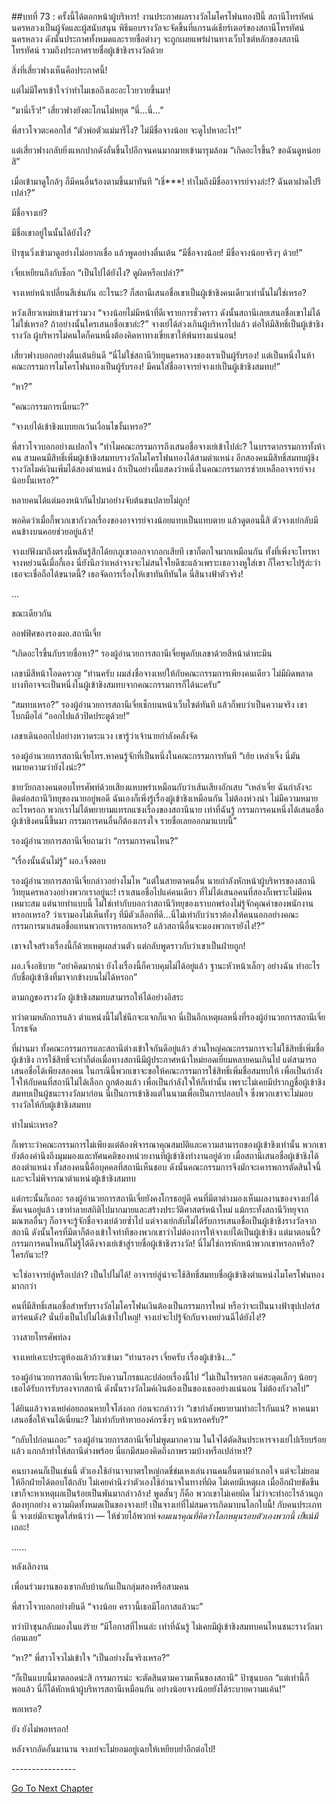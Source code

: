 ##บทที่ 73 : ครั้งนี้ได้ตอกหน้าผู้บริหาร!
งานประกาศผลรางวัลไมโครโฟนทองปีนี้ สถานีโทรทัศน์นครหลวงเป็นผู้จัดและผู้สนับสนุน พิธีมอบรางวัลจะจัดขึ้นที่แกรนด์เธียร์เตอร์ของสถานีโทรทัศน์นครหลวง ดังนั้นประกาศทั้งหมดและรายชื่อต่างๆ จะถูกเผยแพร่ผ่านทางเว็บไซต์หลักของสถานีโทรทัศน์ รวมถึงประกาศรายชื่อผู้เข้าชิงรางวัลด้วย

สิ่งที่เสี่ยวฟางเห็นคือประกาศนี้!

แต่ไม่มีใครเข้าใจว่าทำไมเธอถึงเอะอะโวยวายขึ้นมา!

“มานี่เร็ว!” เสี่ยวฟางยังตะโกนไม่หยุด “นี่...นี่…”

พี่สาวโจวตะคอกใส่ “ตัวพ่อตัวแม่มารึไง? ไม่มีชื่อจางน้อย จะดูไปหาอะไร!”

แต่เสี่ยวฟางกลับยิ่งแหกปากดังลั่นขึ้นไปอีกจนคนมากมายเข้ามารุมล้อม “เกิดอะไรขึ้น? ขอฉันดูหน่อยสิ”

เมื่อเข้ามาดูใกล้ๆ ก็มีคนอื่นร้องตามขึ้นมาทันที “เชี่***! ทำไมถึงมีชื่ออาจารย์จางล่ะ!? ฉันตาฝาดไปรึเปล่า?”

มีชื่อจางเย่?

มีชื่อเขาอยู่ในนั้นได้ยังไง?

ป้าซุนวิ่งเข้ามาดูอย่างไม่อยากเชื่อ แล้วพูดอย่างตื่นเต้น “มีชื่อจางน้อย! มีชื่อจางน้อยจริงๆ ด้วย!”

เจี่ยเหยียนถึงกับช็อก “เป็นไปได้ยังไง? ดูผิดหรือเปล่า?”

จางเหย่หน้าเปลี่ยนสีเช่นกัน อะไรนะ? ก็สถานีเสนอชื่อเขาเป็นผู้เข้าชิงคนเดียวเท่านั้นไม่ใช่เหรอ?

หวังเสียวเหม่ยเข้ามาร่วมวง “จางน้อยไม่มีหน้าที่ดีเจรายการชั่วคราว ดังนั้นสถานีเลยเสนอชื่อเขาไม่ได้ไม่ใช่เหรอ? ถ้าอย่างนั้นใครเสนอชื่อเขาล่ะ?” จางเย่ได้ล่วงเกินผู้บริหารไปแล้ว ต่อให้มีสิทธิ์เป็นผู้เข้าชิงรางวัล ผู้บริหารไม่คนใดก็คนหนึ่งต้องคิดหาทางเขี่ยเขาให้พ้นทางแน่นอน!

เสี่ยวฟางบอกอย่างตื่นเต้นยินดี “นี่ไม่ใช่สถานีวิทยุนครหลวงของเราเป็นผู้รับรอง! แต่เป็นหนึ่งในห้าคณะกรรมการไมโครโฟนทองเป็นผู้รับรอง! มีคนใส่ชื่ออาจารย์จางเย่เป็นผู้เข้าชิงสมทบ!”

“หา?”

“คณะกรรมการเนี่ยนะ?”

“จางเย่ได้เข้าชิงแบบยกเว้นเงื่อนไขงั้นเหรอ?”

พี่สาวโจวบอกอย่างแปลกใจ “ทำไมคณะกรรมการถึงเสนอชื่อจางเย่เข้าไปล่ะ? ในบรรดากรรมการทั้งห้าคน สามคนมีสิทธิ์เพิ่มผู้เข้าชิงสมทบรางวัลไมโครโฟนทองได้สามตำแหน่ง อีกสองคนมีสิทธิ์สมทบผู้ชิงรางวัลไมค์เงินเพิ่มได้สองตำแหน่ง ถ้าเป็นอย่างนี้แสดงว่าหนึ่งในคณะกรรมการช่วยเหลืออาจารย์จางน้อยงั้นเหรอ?”

หลายคนได้แต่มองหน้ากันไปมาอย่างจับต้นชนปลายไม่ถูก!

พอคิดว่าเมื่อกี้พวกเขากังวลเรื่องของอาจารย์จางน้อยแทบเป็นแทบตาย แล้วดูตอนนี้สิ ตัวจางเย่กลับมีคนข้างบนคอยช่วยอยู่แล้ว!

จางเย่ฟังมาถึงตรงนี้พลันรู้สึกได้ยกภูเขาออกจากอกเสียที เขาก็ตกใจมากเหมือนกัน ทั้งที่เพิ่งจะโทรหาจางหย่วนฉีเมื่อกี้เอง นี่ยังนึกว่าเหล่าจางจะไม่สนใจใยดีซะแล้วเพราะเธอวางหูใส่เขา ก็ใครจะไปรู้ล่ะว่าเธอจะเชื่อถือได้ขนาดนี้? เธอจัดการเรื่องให้เขาทันทีทันใด นี่สินางฟ้าตัวจริง!



…



ขณะเดียวกัน

ออฟฟิศของรองผอ.สถานีเจี่ย

“เกิดอะไรขึ้นกับรายชื่อหา?” รองผู้อำนวยการสถานีเจี่ยพูดกับเลขาด้วยสีหน้าดำทะมึน

เลขามีสีหน้าโอดครวญ “ท่านครับ ผมส่งชื่อจางเหย่ให้กับคณะกรรมการเพียงคนเดียว ไม่มีผิดพลาด บางทีอาจจะเป็นหนึ่งในผู้เข้าชิงสมทบจากคณะกรรมการก็ได้นะครับ”

“สมทบเหรอ?” รองผู้อำนวยการสถานีเจี่ยเช็กบนหน้าเว็บไซต์ทันที แล้วก็พบว่าเป็นความจริง เขาโบกมือไล่ “ออกไปแล้วปิดประตูด้วย!”

เลขาเดินออกไปอย่างหวาดระแวง เขารู้ว่าเจ้านายกำลังคลั่งจัด

รองผู้อำนวยการสถานีเจี่ยโทร.หาคนรู้จักที่เป็นหนึ่งในคณะกรรมการทันที “เฮ้ย เหล่าเจิ้ง นี่มันหมายความว่ายังไงน่ะ?”

ชายวัยกลางคนตอบโทรศัพท์ด้วยเสียงแหบพร่าเหมือนกับว่าเส้นเสียงอักเสบ “เหล่าเจี่ย ฉันกำลังจะติดต่อสถานีวิทยุของนายอยู่พอดี ฉันเองก็เพิ่งรู้เรื่องผู้เข้าชิงเหมือนกัน ไม่ต้องห่วงน่า ไม่มีความหมายอะไรหรอก พวกเราไม่ได้พยายามแทรกแซงเรื่องของสถานีนาย เท่าที่ฉันรู้ กรรมการคนหนึ่งได้เสนอชื่อผู้เข้าชิงคนนี้ขึ้นมา กรรมการคนอื่นก็ต้องเกรงใจ รายชื่อเลยออกมาแบบนี้”

รองผู้อำนวยการสถานีเจี่ยถามว่า “กรรมการคนไหน?”

“เรื่องนั้นฉันไม่รู้” ผอ.เจิ้งตอบ

รองผู้อำนวยการสถานีเจี่ยกล่าวอย่างโมโห “แต่ในสายตาคนอื่น นายกำลังหักหน้าผู้บริหารของสถานีวิทยุนครหลวงอย่างพวกเราอยู่นะ! เราเสนอชื่อไปแค่คนเดียว ที่ไม่ได้เสนอคนที่สองก็เพราะไม่มีคนเหมาะสม แต่นายทำแบบนี้ ไม่ใช่เท่ากับบอกว่าสถานีวิทยุของเราบกพร่องไม่รู้จักคุณค่าของพนักงานหรอกเหรอ? ว่าเรามองไม่เห็นทั้งๆ ที่มีตัวเลือกที่ดี…นี่ไม่เท่ากับว่าเราต้องให้คนนอกอย่างคณะกรรมการมาเสนอชื่อแทนพวกเราหรอกเหรอ? แล้วสถานีอื่นจะมองพวกเรายังไง!?”

เขาจงใจสร้างเรื่องนี้ก็ด้วยเหตุผลส่วนตัว แต่กลับพูดราวกับว่าเขาเป็นฝ่ายถูก!

ผอ.เจิ้งอธิบาย “อย่าคิดมากน่า ยังไงเรื่องนี้ก็ควบคุมไม่ได้อยู่แล้ว ฐานะหัวหน้าเล็กๆ อย่างฉัน ทำอะไรกับชื่อผู้เข้าชิงที่มาจากข้างบนไม่ได้หรอก”

ตามกฎของรางวัล ผู้เข้าชิงสมทบสามารถให้ได้อย่างอิสระ

ทว่าตามหลักการแล้ว ตำแหน่งนี้ไม่ใช่นึกจะแจกก็แจก นี่เป็นอีกเหตุผลหนึ่งที่รองผู้อำนวยการสถานีเจี่ยโกรธจัด

ที่ผ่านมา ทั้งคณะกรรมการและสถานีต่างเข้าใจกันดีอยู่แล้ว ส่วนใหญ่คณะกรรมการจะไม่ใช้สิทธิ์เพิ่มชื่อผู้เข้าชิง การใช้สิทธิ์จะทำก็ต่อเมื่อทางสถานีมีผู้ประกาศหน้าใหม่ยอดเยี่ยมหลายคนเกินไป แต่สามารถเสนอชื่อได้เพียงสองคน ในกรณีนี้พวกเขาจะขอให้คณะกรรมการใช้สิทธิ์เพิ่มชื่อสมทบให้ เพื่อเป็นกำลังใจให้กับคนที่สถานีไม่ได้เลือก ถูกต้องแล้ว เพื่อเป็นกำลังใจให้ก็เท่านั้น เพราะไม่เคยมีปรากฏชื่อผู้เข้าชิงสมทบเป็นผู้ชนะรางวัลมาก่อน นี่เป็นการเข้าชิงแต่ในนามเพื่อเป็นการปลอบใจ ซึ่งพวกเขาจะไม่มอบรางวัลให้กับผู้เข้าชิงสมทบ

ทำไมน่ะเหรอ?

ก็เพราะว่าคณะกรรมการไม่เพียงแต่ต้องพิจารณาคุณสมบัติและความสามารถของผู้เข้าชิงเท่านั้น พวกเขายังต้องคำนึงถึงมุมมองและทัศนคติของหน่วยงานที่ผู้เข้าชิงทำงานอยู่ด้วย เมื่อสถานีเสนอชื่อผู้เข้าชิงได้สองตำแหน่ง ทั้งสองคนนี้คือบุคคลที่สถานีเห็นชอบ ดังนั้นคณะกรรมการจึงมักจะเคารพการตัดสินใจนี้และจะไม่พิจารณาตำแหน่งผู้เข้าชิงสมทบ

แต่กระนั้นก็เถอะ รองผู้อำนวยการสถานีเจี่ยยังคงโกรธอยู่ดี คนที่มีตาต่างมองเห็นผลงานของจางเย่ได้ชัดเจนอยู่แล้ว เขาทำลายสถิติไปมากมายและสร้างประวัติศาสตร์หน้าใหม่ แม้กระทั่งสถานีวิทยุจากมณฑลอื่นๆ ก็อาจจะรู้จักชื่อจางเย่ด้วยซ้ำไป แต่จางเย่กลับไม่ได้รับการเสนอชื่อเป็นผู้เข้าชิงรางวัลจากสถานี ดังนั้นใครที่มีตาก็ต้องเข้าใจท่าทีของพวกเขาว่าไม่ต้องการให้จางเย่ได้เป็นผู้เข้าชิง แต่มาตอนนี้? กรรมการคนไหนก็ไม่รู้ได้ดึงจางเย่เข้าสู่รายชื่อผู้เข้าชิงรางวัล! นี่ไม่ใช่การหักหน้าพวกเขาหรอกหรือ? ใครกันวะ!? 

จะใช่อาจารย์ลู่หรือเปล่า? เป็นไปไม่ได้! อาจารย์ลู่น่าจะใช้สิทธิ์สมทบชื่อผู้เข้าชิงตำแหน่งไมโครโฟนทองมากกว่า

คนที่มีสิทธิ์เสนอชื่อสำหรับรางวัลไมโครโฟนเงินต้องเป็นกรรมการใหม่ หรือว่าจะเป็นนางฟ้าซุปเปอร์สตาร์คนดัง? นั่นยิ่งเป็นไปไม่ได้เข้าไปใหญ่! จางเย่จะไปรู้จักกับจางหย่วนฉีได้ยังไง!?

วางสายโทรศัพท์ลง

จางเหย่เคาะประตูห้องแล้วก้าวเข้ามา “ท่านรองฯ เจี่ยครับ เรื่องผู้เข้าชิง…”

รองผู้อำนวยการสถานีเจี่ยระงับความโกรธและปล่อยเรื่องนี้ไป “ไม่เป็นไรหรอก แค่สะดุดเล็กๆ น้อยๆ เธอได้รับการรับรองจากสถานี ดังนั้นรางวัลไมค์เงินต้องเป็นของเธออย่างแน่นอน ไม่ต้องกังวลไป”

ได้ยินแล้วจางเหย่ค่อยถอนหายใจโล่งอก ก่อนจะกล่าวว่า “เขากำลังพยายามทำอะไรกันแน่? หาคนมาเสนอชื่อให้จนได้เนี่ยนะ? ไม่เท่ากับท้าทายองค์กรซึ่งๆ หน้าเหรอครับ?” 

“กลับไปก่อนเถอะ” รองผู้อำนวยการสถานีเจี่ยไม่พูดมากความ ในใจได้ตัดสินประหารจางเย่ไปเรียบร้อยแล้ว แกกล้าทำให้สถานีด่างพร้อย นี่แกมีสมองคิดถึงภาพรวมบ้างหรือเปล่าหา!?

คนบางคนก็เป็นเช่นนี้ ตัวเองใช้อำนาจบาตรใหญ่กดขี่ข่มเหงเล่นงานคนอื่นตามอำเภอใจ แต่จะไม่ยอมให้อีกฝ่ายได้ตอบโต้กลับ ไม่เคยคำนึงว่าตัวเองใช้อำนาจในทางที่ผิด ไม่เคยมีเหตุผล เมื่ออีกฝ่ายขัดขืน เขาก็จะหาเหตุผลเป็นร้อยเป็นพันมากล่าวอ้าง! พูดสั้นๆ ก็คือ พวกเขาไม่เคยผิด ไม่ว่าจะทำอะไรล้วนถูกต้องทุกอย่าง ความผิดทั้งหมดเป็นของจางเย่! เป็นจางเย่ที่ไม่สมควรเกิดมาบนโลกใบนี้! กับคนประเภทนี้ จางเย่มักจะพูดใส่หน้าว่า — ให้ช่วยไอ้พวกห่*จอมเนรคุณที่คิดว่าโลกหมุนรอบตัวเองพวกนี้ เย็*แม่*มึ*เถอะ!



…...



หลังเลิกงาน

เพื่อนร่วมงานของเขากลับบ้านกันเป็นกลุ่มสองหรือสามคน

พี่สาวโจวบอกอย่างยินดี “จางน้อย คราวนี้เธอมีโอกาสแล้วนะ”

ทว่าป้าซุนกลับมองในแง่ร้าย “มีโอกาสที่ไหนล่ะ เท่าที่ฉันรู้ ไม่เคยมีผู้เข้าชิงสมทบคนไหนชนะรางวัลมาก่อนเลย”

“หา?” พี่สาวโจวไม่เข้าใจ “เป็นอย่างงั้นจริงเหรอ?”

“ก็เป็นแบบนี้มาตลอดน่ะสิ กรรมการน่ะ จะตัดสินตามความเห็นของสถานี” ป้าซุนบอก “แต่เท่านี้ก็พอแล้ว นี่ก็ได้หักหน้าผู้บริหารสถานีเหมือนกัน อย่างน้อยจางน้อยยังได้ระบายความแค้น!”

พอเหรอ? 

ยัง ยังไม่พอหรอก!

หลังจากอัดอั้นมานาน จางเย่จะไม่ยอมอยู่เฉยให้เหยียบย่ำอีกต่อไป!


-*-*-*-*-*-*-*-*-*-*-*-*-*-*-*-*


[Go To Next Chapter]( ./75.md)